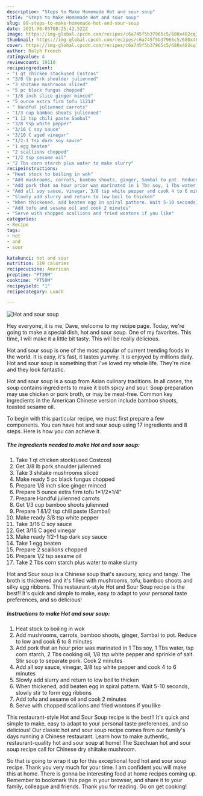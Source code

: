 ```yaml
---
description: "Steps to Make Homemade Hot and sour soup"
title: "Steps to Make Homemade Hot and sour soup"
slug: 89-steps-to-make-homemade-hot-and-sour-soup
date: 2021-06-05T08:25:42.522Z
image: https://img-global.cpcdn.com/recipes/c6a745f5b37965c5/680x482cq70/hot-and-sour-soup-recipe-main-photo.jpg
thumbnail: https://img-global.cpcdn.com/recipes/c6a745f5b37965c5/680x482cq70/hot-and-sour-soup-recipe-main-photo.jpg
cover: https://img-global.cpcdn.com/recipes/c6a745f5b37965c5/680x482cq70/hot-and-sour-soup-recipe-main-photo.jpg
author: Ralph French
ratingvalue: 4
reviewcount: 19110
recipeingredient:
- "1 qt chicken stockused Costcos"
- "3/8 lb pork shoulder julienned"
- "3 shitake mushrooms sliced"
- "5 pc black fungus chopped"
- "1/8 inch slice ginger minced"
- "5 ounce extra firm tofu 11214"
- " Handful julienned carrots"
- "1/3 cup bamboo shoots julienned"
- "1 12 tsp chili paste Sambal"
- "3/8 tsp white pepper"
- "3/16 C soy sauce"
- "3/16 C aged vinegar"
- "1/2-1 tsp dark soy sauce"
- "1 egg beaten"
- "2 scallions chopped"
- "1/2 tsp sesame oil"
- "2 Tbs corn starch plus water to make slurry"
recipeinstructions:
- "Heat stock to boiling in wok"
- "Add mushrooms, carrots, bamboo shoots, ginger, Sambal to pot. Reduce to low and cook 6 to 8 minutes"
- "Add pork that an hour prior was marinated in 1 Tbs soy, 1 Tbs water, tsp corn starch, 2 Tbs cooking oil, 1/8 tsp white pepper and sprinkle of salt. Stir soup to separate pork. Cook 2 minutes"
- "Add all soy sauce, vinegar, 3/8 tsp white pepper and cook 4 to 6 minutes"
- "Slowly add slurry and return to low boil to thicken"
- "When thickened, add beaten egg in spiral pattern. Wait 5-10 seconds, slowly stir to form egg ribbons"
- "Add tofu and sesame oil and cook 2 minutes"
- "Serve with chopped scallions and fried wontons if you like"
categories:
- Recipe
tags:
- hot
- and
- sour

katakunci: hot and sour 
nutrition: 119 calories
recipecuisine: American
preptime: "PT39M"
cooktime: "PT50M"
recipeyield: "1"
recipecategory: Lunch

---
```



![Hot and sour soup](https://img-global.cpcdn.com/recipes/c6a745f5b37965c5/680x482cq70/hot-and-sour-soup-recipe-main-photo.jpg)

Hey everyone, it is me, Dave, welcome to my recipe page. Today, we're going to make a special dish, hot and sour soup. One of my favorites. This time, I will make it a little bit tasty. This will be really delicious.

Hot and sour soup is one of the most popular of current trending foods in the world. It is easy, it's fast, it tastes yummy. It is enjoyed by millions daily. Hot and sour soup is something that I've loved my whole life. They're nice and they look fantastic.

Hot and sour soup is a soup from Asian culinary traditions. In all cases, the soup contains ingredients to make it both spicy and sour. Soup preparation may use chicken or pork broth, or may be meat-free. Common key ingredients in the American Chinese version include bamboo shoots, toasted sesame oil.


To begin with this particular recipe, we must first prepare a few components. You can have hot and sour soup using 17 ingredients and 8 steps. Here is how you can achieve it.

<!--inarticleads1-->

##### The ingredients needed to make Hot and sour soup:

1. Take 1 qt chicken stock(used Costcos)
1. Get 3/8 lb pork shoulder julienned
1. Take 3 shitake mushrooms sliced
1. Make ready 5 pc black fungus chopped
1. Prepare 1/8 inch slice ginger minced
1. Prepare 5 ounce extra firm tofu 1×1/2×1/4&#34;
1. Prepare  Handful julienned carrots
1. Get 1/3 cup bamboo shoots julienned
1. Prepare 1 &amp;1/2 tsp chili paste (Sambal)
1. Make ready 3/8 tsp white pepper
1. Take 3/16 C soy sauce
1. Get 3/16 C aged vinegar
1. Make ready 1/2-1 tsp dark soy sauce
1. Take 1 egg beaten
1. Prepare 2 scallions chopped
1. Prepare 1/2 tsp sesame oil
1. Take 2 Tbs corn starch plus water to make slurry


Hot and Sour soup is a Chinese soup that&#39;s savoury, spicy and tangy. The broth is thickened and it&#39;s filled with mushrooms, tofu, bamboo shoots and silky egg ribbons. This restaurant-style Hot and Sour Soup recipe is the best!! It&#39;s quick and simple to make, easy to adapt to your personal taste preferences, and so delicious! 

<!--inarticleads2-->

##### Instructions to make Hot and sour soup:

1. Heat stock to boiling in wok
1. Add mushrooms, carrots, bamboo shoots, ginger, Sambal to pot. Reduce to low and cook 6 to 8 minutes
1. Add pork that an hour prior was marinated in 1 Tbs soy, 1 Tbs water, tsp corn starch, 2 Tbs cooking oil, 1/8 tsp white pepper and sprinkle of salt. Stir soup to separate pork. Cook 2 minutes
1. Add all soy sauce, vinegar, 3/8 tsp white pepper and cook 4 to 6 minutes
1. Slowly add slurry and return to low boil to thicken
1. When thickened, add beaten egg in spiral pattern. Wait 5-10 seconds, slowly stir to form egg ribbons
1. Add tofu and sesame oil and cook 2 minutes
1. Serve with chopped scallions and fried wontons if you like


This restaurant-style Hot and Sour Soup recipe is the best!! It&#39;s quick and simple to make, easy to adapt to your personal taste preferences, and so delicious! Our classic hot and sour soup recipe comes from our family&#39;s days running a Chinese restaurant. Learn how to make authentic, restaurant-quality hot and sour soup at home! The Szechuan hot and sour soup recipe call for Chinese dry shiitake mushroom. 

So that is going to wrap it up for this exceptional food hot and sour soup recipe. Thank you very much for your time. I am confident you will make this at home. There is gonna be interesting food at home recipes coming up. Remember to bookmark this page in your browser, and share it to your family, colleague and friends. Thank you for reading. Go on get cooking!
